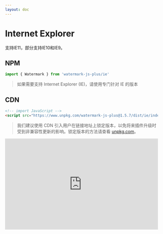 ```yaml
---
layout: doc
---
```


<el-backtop></el-backtop>

# Internet Explorer
支持IE11，部分支持IE10和IE9。

## NPM
```ts
import { Watermark } from 'watermark-js-plus/ie'
```

> 如果需要支持 Internet Explorer (IE)，请使用专门针对 IE 的版本


## CDN
```html
<!-- import JavaScript -->
<script src="https://www.unpkg.com/watermark-js-plus@1.5.7/dist/ie/index.iife.min.js"></script>
```

> 我们建议使用 CDN 引入用户在链接地址上锁定版本，以免将来插件升级时受到非兼容性更新的影响。锁定版本的方法请查看 [unpkg.com](https://unpkg.com/)。

<iframe height="300" style="width: 100%;" scrolling="no" title="Untitled" src="https://codepen.io/sunzhenxuan/embed/JjQMryG?default-tab=html&theme-id=light" frameborder="no" loading="lazy" allowtransparency="true" allowfullscreen="true">
  See the Pen <a href="https://codepen.io/sunzhenxuan/pen/JjQMryG">
  Untitled</a> by zhensherlock (<a href="https://codepen.io/sunzhenxuan">@sunzhenxuan</a>)
  on <a href="https://codepen.io">CodePen</a>.
</iframe>
